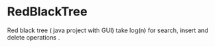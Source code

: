 # RedBlackTree
Red black tree ( java project with GUI)  take log(n) for search, insert and delete operations . 
